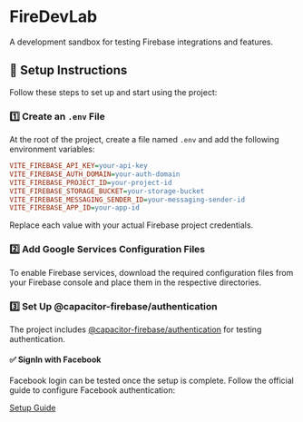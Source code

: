 # FireDevLab

A development sandbox for testing Firebase integrations and features.

## 📌 Setup Instructions

Follow these steps to set up and start using the project:

### 1️⃣ Create an `.env` File

At the root of the project, create a file named `.env` and add the following environment variables: 

```ini
VITE_FIREBASE_API_KEY=your-api-key
VITE_FIREBASE_AUTH_DOMAIN=your-auth-domain
VITE_FIREBASE_PROJECT_ID=your-project-id
VITE_FIREBASE_STORAGE_BUCKET=your-storage-bucket
VITE_FIREBASE_MESSAGING_SENDER_ID=your-messaging-sender-id
VITE_FIREBASE_APP_ID=your-app-id
```

Replace each value with your actual Firebase project credentials.

### 2️⃣ Add Google Services Configuration Files

To enable Firebase services, download the required configuration files from your Firebase console and place them in the respective directories.

### 3️⃣ Set Up @capacitor-firebase/authentication

The project includes [@capacitor-firebase/authentication](https://github.com/capawesome-team/capacitor-firebase/tree/main/packages/authentication) for testing authentication.

#### ✅ SignIn with Facebook

Facebook login can be tested once the setup is complete. Follow the official guide to configure Facebook authentication:

[Setup Guide](https://github.com/capawesome-team/capacitor-firebase/blob/main/packages/authentication/docs/setup-facebook.md)
